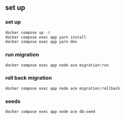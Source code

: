 
## set up

### set up

```bash
docker compose up -d
docker compose exec app yarn install
docker compose exec app yarn dev
```

### run migration

```bash
docker compose exec app node ace migration:run
```

### roll back migration

```bash
docker compose exec app node ace migration:rollback
```

### seeds

```bash
docker compose exec app node ace db:seed
```


